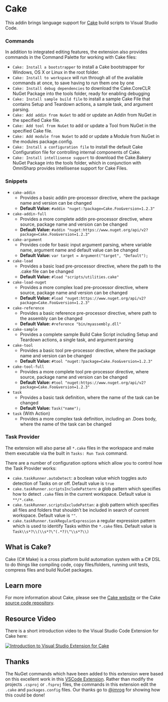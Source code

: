 # Cake

This addin brings language support for [Cake](https://cakebuild.net) build scripts to Visual Studio Code.

### Commands

In addition to integrated editing features, the extension also provides commands in the Command Palette for working with Cake files:

* `Cake: Install a bootstrapper` to install a Cake bootstrapper for Windows, OS X or Linux in the root folder.
* `Cake: Install to workspace` will run through all of the available commands at once, to save having to run them one by one
* `Cake: Install debug dependencies` to download the Cake.CoreCLR NuGet Package into the tools folder, ready for enabling debugging
* `Cake: Install sample build file` to install a sample Cake File that contains Setup and Teardown actions, a sample task, and argument parsing.
* `Cake: Add addin from NuGet` to add or update an Addin from NuGet in the specified Cake file.
* `Cake: Add tool from NuGet` to add or update a Tool from NuGet in the specified Cake file.
* `Cake: Add module from NuGet` to add or update a Module from NuGet in the modules package.config.
* `Cake: Install a configuration file` to install the default Cake Configuration file for controlling internal components of Cake.
* `Cake: Install intellisense support` to download the Cake.Bakery NuGet Package into the tools folder, which in conjunction with OmniSharp provides intellisense support for Cake Files.

### Snippets

* `cake-addin`
  * Provides a basic addin pre-processor directive, where the package name and version can be changed
  * **Default Value:** `#addin "nuget:?package=Cake.Foo&version=1.2.3"`
* `cake-addin-full`
  * Provides a more complete addin pre-processor directive, where source, package name and version can be changed
  * **Default Value:** `#addin "nuget:https://www.nuget.org/api/v2?package=Cake.Foo&version=1.2.3"`
* `cake-argument`
  * Provides code for basic input argument parsing, where variable name, argument name and default value can be changed
  * **Default Value:** `var target = Argument("target", "Default");`
* `cake-load`
  * Provides a basic load pre-processor directive, where the path to the .cake file can be changed
  * **Default Value:** `#load "scripts/utilities.cake"`
* `cake-load-nuget`
  * Provides a more complex load pre-processor directive, where source, package name and version can be changed
  * **Default Value:** `#load "nuget:https://www.nuget.org/api/v2?package=Cake.Foo&version=1.2.3"`
* `cake-reference`
  * Provides a basic reference pre-processor directive, where path to the assembly can be changed
  * **Default Value:** `#reference "bin/myassembly.dll"`
* `cake-sample`
  * Provides a complete sample Build Cake Script including Setup and Teardown actions, a single task, and argument parsing
* `cake-tool`
  * Provides a basic tool pre-processor directive, where the package name and version can be changed
  * **Default Value:** `#tool "nuget:?package=Cake.Foo&version=1.2.3"`
* `cake-tool-full`
  * Provides a more complete tool pre-processor directive, where source, package name and version can be changed
  * **Default Value:** `#tool "nuget:https://www.nuget.org/api/v2?package=Cake.Foo&version=1.2.3"`
* `task`
  * Provides a basic task definition, where the name of the task can be changed
  * **Default Value:** `Task("name");`
* `task` (With Action)
  * Provides a more complex task definition, including an .Does body, where the name of the task can be changed

### Task Provider

The extension will also parse all `*.cake` files in the workspace and make them executable via the built in `Tasks: Run Task` command.

There are a number of configuration options which allow you to control how the Task Provider works:

* `cake.taskRunner.autoDetect`: a boolean value which toggles auto detection of Tasks on or off.  Default value is `true`
* `cake.taskRunner.scriptsIncludePattern`: a glob pattern which specifies how to detect `.cake` files in the current workspace.  Default value is `**/*.cake`.
* `cake.taskRunner.scriptsExcludePattan`: a glob pattern which specifies all files and folders that shouldn't be included in search of current workspace.  Default value is `""`.
* `cake.taskRunner.taskRegularExpression` a regular expression pattern which is used to identify Tasks within the `*.cake` files.  Default value is `Task\\s*?\\(\\s*?\"(.*?)\"\\s*?\\)`

## What is Cake?

Cake (C# Make) is a cross platform build automation system with a C# DSL to do things like compiling code, copy files/folders, running unit tests, compress files and build NuGet packages.

## Learn more

For more information about Cake, please see the [Cake website](https://cakebuild.net) or the Cake [source code repository](https://github.com/cake-build/cake).

## Resource Video

There is a short introduction video to the Visual Studio Code Extension for Cake here:

[![Introduction to Visual Studio Extension for Cake](https://img.youtube.com/vi/zzZuysl3xSg/0.jpg)](https://www.youtube.com/watch?v=zzZuysl3xSg)


## Thanks

The NuGet commands which have been added to this extension were based on this excellent work in this [VSCode Extension](https://github.com/jmrog/vscode-nuget-package-manager).  Rather than modify the projects `.csproj` or `.fsproj` files, the commands in this extension edit the `.cake` and `packages.config` files.  Our thanks go to [@jmrog](https://github.com/jmrog) for showing how this could be done!
